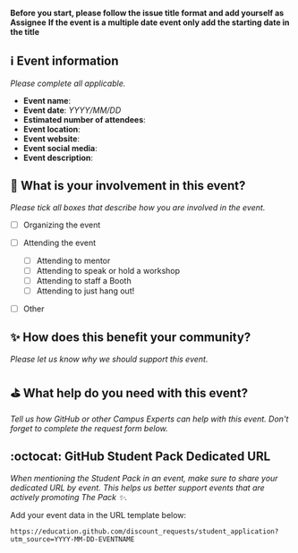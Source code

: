 **Before you start, please follow the issue title format and add yourself as Assignee**
**If the event is a multiple date event only add the starting date in the title**  

## ℹ️ Event information
_Please complete all applicable._

- **Event name**: 
- **Event date**: _YYYY/MM/DD_
- **Estimated number of attendees**: 
- **Event location**: 
- **Event website**: 
- **Event social media**: 
- **Event description**: 

## 🙋 What is your involvement in this event? 
_Please tick all boxes that describe how you are involved in the event._

- [ ] Organizing the event
- [ ] Attending the event
   - [ ] Attending to mentor
   - [ ] Attending to speak or hold a workshop 
   - [ ] Attending to staff a Booth
   - [ ] Attending to just hang out!
- [ ] Other


## ✨ How does this benefit your community?
_Please let us know why we should support this event._


## ⛳️ What help do you need with this event?
_Tell us how GitHub or other Campus Experts can help with this event. Don't forget to complete the request form below._

## :octocat: GitHub Student Pack Dedicated URL
_When mentioning the Student Pack in an event, make sure to share your dedicated URL by event. This helps us better support events that are actively promoting The Pack :sparkles:._ 

Add your event data in the URL template below:

`https://education.github.com/discount_requests/student_application?utm_source=YYYY-MM-DD-EVENTNAME`

